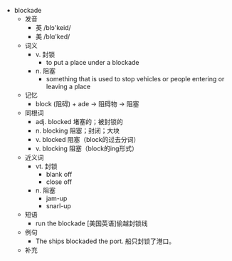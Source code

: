 - blockade
  - 发音
    - 英 /blɔ'keid/
    - 美 /blɑ'ked/
  - 词义
    - v. 封锁
      - to put a place under a blockade
    - n. 阻塞
      - something that is used to stop vehicles or people entering or leaving a place
  - 记忆
    - block (阻碍) + ade → 阻碍物 → 阻塞
  - 同根词
    - adj. blocked 堵塞的；被封锁的
    - n. blocking 阻塞；封闭；大块
    - v. blocked 阻塞（block的过去分词）
    - v. blocking 阻塞（block的ing形式）
  - 近义词
    - vt. 封锁
      - blank off
      - close off
    - n. 阻塞
      - jam-up
      - snarl-up
  - 短语
    - run the blockade [美国英语]偷越封锁线
  - 例句
    - The ships blockaded the port. 船只封锁了港口。
  - 补充